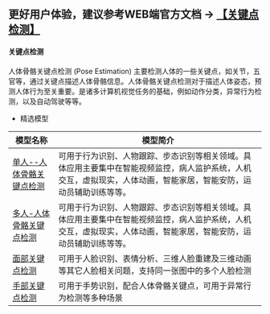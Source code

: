 ## **更好用户体验，建议参考WEB端官方文档 -> [【关键点检测】](https://www.paddlepaddle.org.cn/hubdetail)**

#### 关键点检测

人体骨骼关键点检测 (Pose Estimation) 主要检测人体的一些关键点，如关节，五官等，通过关键点描述人体骨骼信息。人体骨骼关键点检测对于描述人体姿态，预测人体行为至关重要。是诸多计算机视觉任务的基础，例如动作分类，异常行为检测，以及自动驾驶等等。

- 精选模型

| 模型名称                                                     | 模型简介                                                     |
| ------------------------------------------------------------ | ------------------------------------------------------------ |
| [单人--人体骨骼关键点检测](https://www.paddlepaddle.org.cn/hubdetail?name=human_pose_estimation_resnet50_mpii&en_category=KeyPointDetection) | 可用于行为识别、人物跟踪、步态识别等相关领域。具体应用主要集中在智能视频监控，病人监护系统，人机交互，虚拟现实，人体动画，智能家居，智能安防，运动员辅助训练等等。  |
| [多人-人体骨骼关键点检测](https://www.paddlepaddle.org.cn/hubdetail?name=openpose_body_estimation&en_category=KeyPointDetection) | 可用于行为识别、人物跟踪、步态识别等相关领域。具体应用主要集中在智能视频监控，病人监护系统，人机交互，虚拟现实，人体动画，智能家居，智能安防，运动员辅助训练等等。  |
| [面部关键点检测](https://www.paddlepaddle.org.cn/hubdetail?name=face_landmark_localization&en_category=KeyPointDetection) |可用于人脸识别、表情分析、三维人脸重建及三维动画等其它人脸相关问题，支持同一张图中的多个人脸检测  |
| [手部关键点检测](https://www.paddlepaddle.org.cn/hubdetail?name=hand_pose_localization&en_category=KeyPointDetection) |可用于手势识别，配合人体骨骼关键点，可用于异常行为检测等多种场景  |
